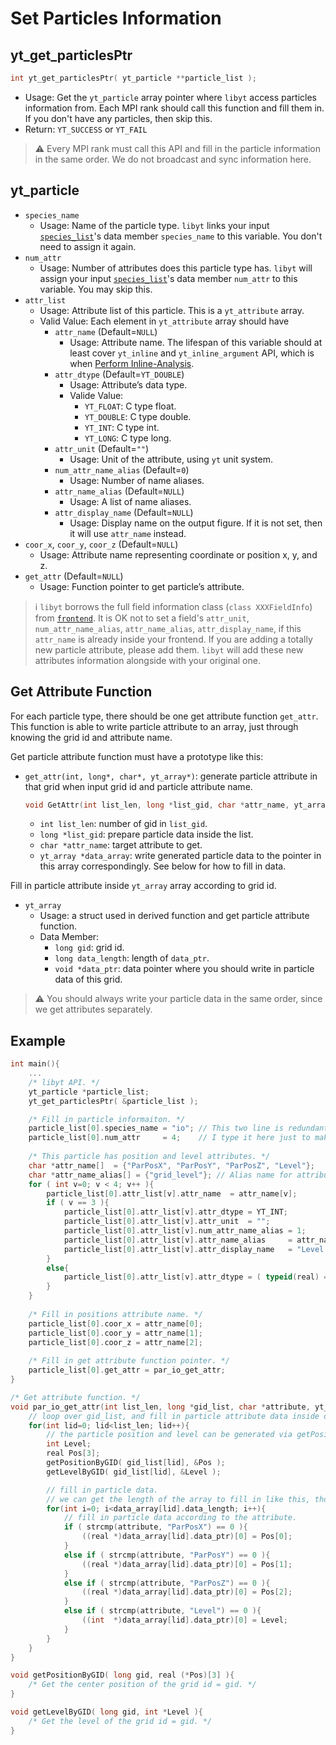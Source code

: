 # Set Particles Information
## yt\_get\_particlesPtr
```cpp
int yt_get_particlesPtr( yt_particle **particle_list );
```
- Usage: Get the `yt_particle` array pointer where `libyt` access particles information from. Each MPI rank should call this function and fill them in. If you don't have any particles, then skip this.
- Return: `YT_SUCCESS` or `YT_FAIL`

> :warning: Every MPI rank must call this API and fill in the particle information in the same order. We do not broadcast and sync information here.

## yt\_particle
- `species_name`
  - Usage: Name of the particle type. `libyt` links your input [`species_list`](./SetYTParameter.md#yt_param_yt)'s data member `species_name` to this variable. You don't need to assign it again. 
- `num_attr`
  - Usage: Number of attributes does this particle type has. `libyt` will assign your input [`species_list`](./SetYTParameter.md#yt_param_yt)'s data member `num_attr` to this variable. You may skip this.
- `attr_list`
  - Usage: Attribute list of this particle. This is a `yt_attribute` array.
  - Valid Value: Each element in `yt_attribute` array should have
    - `attr_name` (Default=`NULL`)
      - Usage: Attribute name. The lifespan of this variable should at least cover `yt_inline` and `yt_inline_argument` API, which is when [Perform Inline-Analysis](./PerformInlineAnalysis.md).
    - `attr_dtype` (Default=`YT_DOUBLE`)
      - Usage: Attribute’s data type.
      - Valide Value: 
        - `YT_FLOAT`: C type float.
        - `YT_DOUBLE`: C type double.
        - `YT_INT`: C type int. 
        - `YT_LONG`: C type long.
    - `attr_unit` (Default=`""`)
      - Usage: Unit of the attribute, using `yt` unit system.
    - `num_attr_name_alias` (Default=`0`)
      - Usage: Number of name aliases.
    - `attr_name_alias` (Default=`NULL`)
      - Usage: A list of name aliases.
    - `attr_display_name` (Default=`NULL`)
      - Usage: Display name on the output figure. If it is not set, then it will use `attr_name` instead.
- `coor_x`, `coor_y`, `coor_z` (Default=`NULL`)
  - Usage: Attribute name representing coordinate or position x, y, and z.
- `get_attr` (Default=`NULL`)
  - Usage: Function pointer to get particle’s attribute.

> :information_source: `libyt` borrows the full field information class (`class XXXFieldInfo`) from [`frontend`](./SetYTParameter.md#yt_param_yt). It is OK not to set a field's `attr_unit`, `num_attr_name_alias`, `attr_name_alias`, `attr_display_name`, if this `attr_name` is already inside your frontend.
> If you are adding a totally new particle attribute, please add them. `libyt` will add these new attributes information alongside with your original one.

## Get Attribute Function
For each particle type, there should be one get attribute function `get_attr`. This function is able to write particle attribute to an array, just through knowing the grid id and attribute name.

Get particle attribute function must have a prototype like this:
- `get_attr(int, long*, char*, yt_array*)`: generate particle attribute in that grid when input grid id and particle attribute name.

  ```cpp
  void GetAttr(int list_len, long *list_gid, char *attr_name, yt_array *data_array);
  ```
  - `int list_len`: number of gid in `list_gid`.
  - `long *list_gid`: prepare particle data inside the list.
  - `char *attr_name`: target attribute to get.
  - `yt_array *data_array`: write generated particle data to the pointer in this array correspondingly. See below for how to fill in data.

Fill in particle attribute inside `yt_array` array according to grid id.
- `yt_array`
  - Usage: a struct used in derived function and get particle attribute function.
  - Data Member:
    - `long gid`: grid id.
    - `long data_length`: length of `data_ptr`.
    - `void *data_ptr`: data pointer where you should write in particle data of this grid.

> :warning: You should always write your particle data in the same order, since we get attributes separately.

## Example
```cpp
int main(){
    ...
    /* libyt API. */
    yt_particle *particle_list;  
    yt_get_particlesPtr( &particle_list );

    /* Fill in particle informaiton. */
    particle_list[0].species_name = "io"; // This two line is redundant, since libyt has already filled in.  
    particle_list[0].num_attr     = 4;    // I type it here just to make things clear.
    
    /* This particle has position and level attributes. */
    char *attr_name[]  = {"ParPosX", "ParPosY", "ParPosZ", "Level"};
    char *attr_name_alias[] = {"grid_level"}; // Alias name for attribute level  
    for ( int v=0; v < 4; v++ ){
        particle_list[0].attr_list[v].attr_name  = attr_name[v];
        if ( v == 3 ){  
            particle_list[0].attr_list[v].attr_dtype = YT_INT;
            particle_list[0].attr_list[v].attr_unit  = "";
            particle_list[0].attr_list[v].num_attr_name_alias = 1;
            particle_list[0].attr_list[v].attr_name_alias     = attr_name_alias;  
            particle_list[0].attr_list[v].attr_display_name   = "Level of the Grid";
        }     
        else{   
            particle_list[0].attr_list[v].attr_dtype = ( typeid(real) == typeid(float) ) ? YT_FLOAT : YT_DOUBLE;
        }
    }
    
    /* Fill in positions attribute name. */
    particle_list[0].coor_x = attr_name[0];
    particle_list[0].coor_y = attr_name[1];  
    particle_list[0].coor_z = attr_name[2];
    
    /* Fill in get attribute function pointer. */
    particle_list[0].get_attr = par_io_get_attr;
}

/* Get attribute function. */
void par_io_get_attr(int list_len, long *gid_list, char *attribute, yt_array *data_array){
    // loop over gid_list, and fill in particle attribute data inside data_array.
    for(int lid=0; lid<list_len; lid++){
        // the particle position and level can be generated via getPositionByGID and getLevelByGID in this example.
        int Level;
        real Pos[3];
        getPositionByGID( gid_list[lid], &Pos );
        getLevelByGID( gid_list[lid], &Level );

        // fill in particle data.
        // we can get the length of the array to fill in like this, though this example only has one particle in each grids.
        for(int i=0; i<data_array[lid].data_length; i++){
            // fill in particle data according to the attribute.
            if ( strcmp(attribute, "ParPosX") == 0 ){
                ((real *)data_array[lid].data_ptr)[0] = Pos[0];
            }
            else if ( strcmp(attribute, "ParPosY") == 0 ){
                ((real *)data_array[lid].data_ptr)[0] = Pos[1];
            }
            else if ( strcmp(attribute, "ParPosZ") == 0 ){
                ((real *)data_array[lid].data_ptr)[0] = Pos[2];
            }
            else if ( strcmp(attribute, "Level") == 0 ){
                ((int  *)data_array[lid].data_ptr)[0] = Level;
            }
        }
    }
}

void getPositionByGID( long gid, real (*Pos)[3] ){
    /* Get the center position of the grid id = gid. */
}

void getLevelByGID( long gid, int *Level ){
    /* Get the level of the grid id = gid. */
}
```
